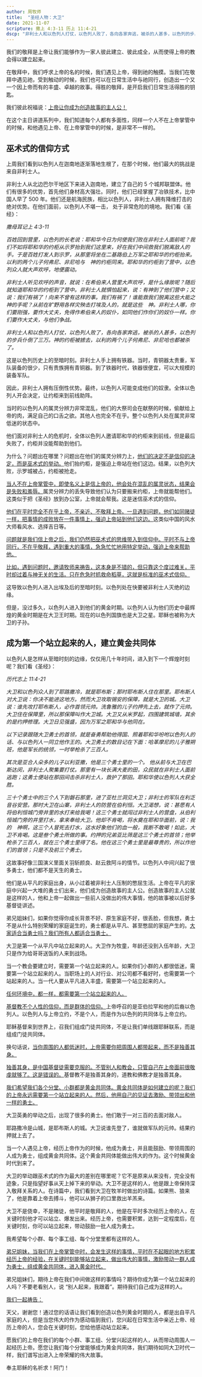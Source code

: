 ```yaml
---
author: 周牧师  
title:  "圣经人物：大卫"
date: 2021-11-07
scripture: 撒上 4:3-11 历上 11:4-21
dscp: "非利士人和以色列人打仗，以色列人败了，各向各家奔逃，被杀的人甚多，以色列的步兵仆倒了三万。神的约柜被掳去，以利的两个儿子何弗尼、非尼哈也都被杀了。"
---
```


我们的敬拜是上帝让我们能够作为一家人彼此建立、彼此成全，从而使得上帝的教会得以建立起来。

在敬拜中，我们呼求上帝的名的时候，我们遇见上帝，得到祂的触摸。当我们在敬拜中遇见祂，受到触动的时候，我们也可以在日常生活中与祂同行，创造出一个又一个因上帝而有的丰盛、卓越的故事。得胜的敬拜，是开启我们日常生活得胜的钥匙。

我们彼此祝福说：<u>上帝让你成为创造故事的主人公！</u>

在这个主日讲道系列中，我们知道每个人都有多面性，同样一个人不在上帝掌管中的时候，和他遇见上帝、在上帝掌管中的时候，是非常不一样的。

## 巫术式的信仰方式

上周我们看到以色列人在迦南地逐渐落地生根了，在那个时候，他们最大的挑战是来自非利士人。

非利士人从北边巴尔干地区下来进入迦南地，建立了自己的 5 个城邦联盟体。他们有很多的优势，首先他们身材高大强壮。同时，他们已经掌握了冶铁技术，比中国人早了 500 年。他们还是航海民族，相比以色列人，非利士人拥有降维打击的绝对优势。在他们面前，以色列人不堪一击，	处于非常危险的境地。我们看《圣经》：

*撒母耳记上 4:3-11*

*百姓回到营里，以色列的长老说：耶和华今日为何使我们败在非利士人面前呢？我们不如将耶和华的约柜从示罗抬到我们这里来，好在我们中间救我们脱离敌人的手。于是百姓打发人到示罗，从那里将坐在二基路伯上万军之耶和华的约柜抬来。以利的两个儿子何弗尼、非尼哈与　神的约柜同来。耶和华的约柜到了营中，以色列众人就大声欢呼，地便震动。*

*非利士人听见欢呼的声音，就说：在希伯来人营里大声欢呼，是什么缘故呢？随后就知道耶和华的约柜到了营中。非利士人就惧怕起来，说：有神到了他们营中；又说：我们有祸了！向来不曾有这样的事。我们有祸了！谁能救我们脱离这些大能之　神的手呢？从前在旷野用各样灾殃击打埃及人的，就是这些　神。非利士人哪，你们要刚强，要作大丈夫，免得作希伯来人的奴仆，如同他们作你们的奴仆一样。你们要作大丈夫，与他们争战。*

*非利士人和以色列人打仗，以色列人败了，各向各家奔逃，被杀的人甚多，以色列的步兵仆倒了三万。神的约柜被掳去，以利的两个儿子何弗尼、非尼哈也都被杀了。*

这是以色列历史上的至暗时刻。非利士人手上拥有铁器。当时，青铜器太贵重，军队装备的很少，只有贵族拥有青铜器。到了铁器时代，铁器很便宜，可以大规模的装备军队。

因此，非利士人拥有压倒性优势。最终，以色列人可能变成他们的奴隶。全体以色列人开会决定，让约柜来到前线助阵。

当时的以色列人的属灵分辨力非常混乱，他们的大祭司会在献祭的时候，偷献给上帝的肉，满足自己的口舌之欲。其他人也完全不在乎。整个以色列人处在属灵非常低迷的状态中。

他们面对非利士人的危机时，全体以色列人邀请耶和华的约柜来到前线，但是最后失败了，约柜并没能帮助到他们。

为什么？问题出在哪里？问题出在他们的属灵分辨力上，<u>他们的决定不是信仰的决定，而是巫术式的举动。</u>他们抬约柜，是强迫上帝站在他们这边。结果，以色列大败，示罗城被占，约柜被抢走。

<u>当人不在上帝掌管中，即使名义上是信上帝的，他会处在混乱的属灵状态，结果会是失败和羞辱。</u>属灵分辨力的丢失导致他们认为只要搬来约柜，上帝就能帮他们。这类似于把《圣经》放到办公室，上帝就会帮我。这是迷信巫术式的信仰。

<u>他们在平时完全不在乎上帝，不亲近、不敬拜上帝。一旦遇到问题，他们如同赌徒一样，把事情的成败放在一件事情上，强迫上帝站到他们这边。</u>这类似中国的风水大师看风水、选择吉日等。

<u>问题就是我们信上帝之后，我们仍然把巫术式的思维带入到信仰中。平时不与上帝同行，不在乎敬拜，遇到重大的事情，急急忙忙地用特定举动，强迫上帝来帮助他。</u>

<u>比如，遇到问题时，邀请牧师来祷告，这本身是不错的，但只靠这个度过难关，平时却过着与神无关的生活。只在危急时抓救命稻草，这就是标准的巫术式信仰。</u>

这导致以色列人进入出埃及后的至暗时刻。以色列处在快要被非利士人灭绝的边缘。

但是，没过多久，以色列人进入到他们的黄金时期。以色列人认为他们历史中最辉煌的黄金时期是在大卫王时期。现在的以色列国旗也是大卫之星。耶稣也被称为大卫的子孙。

## 成为第一个站立起来的人，建立黄金共同体

以色列人是怎样从至暗时刻的边缘，仅仅用几十年时间，进入到下一个辉煌时刻呢？我们看《圣经》：

*历代志上 11:4-21*

*大卫和以色列众人到了耶路撒冷，就是耶布斯；那时耶布斯人住在那里。耶布斯人对大卫说：你决不能进这地方。然而大卫攻取锡安的保障，就是大卫的城。大卫说：谁先攻打耶布斯人，必作首领元帅。洗鲁雅的儿子约押先上去，就作了元帅。大卫住在保障里，所以那保障叫作大卫城。大卫又从米罗起，四围建筑城墙，其余的是约押修理。大卫日见强盛，因为万军之耶和华与他同在。*

*以下记录跟随大卫勇士的首领，就是奋勇帮助他得国、照着耶和华吩咐以色列人的话、与以色列人一同立他作王的。大卫勇士的数目记在下面：哈革摩尼的儿子雅朔班，他是军长的统领，一时举枪杀了三百人。*

*其次是亚合人朵多的儿子以利亚撒，他是三个勇士里的一个。	他从前与大卫在巴斯达闵，非利士人聚集要打仗。那里有一块长满大麦的田，众民就在非利士人面前逃跑；这勇士便站在那田间击杀非利士人，救护了那田。耶和华使以色列人大获全胜。*

*三十个勇士中的三个人下到磐石那里，进了亚杜兰洞见大卫；非利士的军队在利乏音谷安营。那时大卫在山寨，非利士人的防营在伯利恒。大卫渴想，说：甚愿有人将伯利恒城门旁井里的水打来给我喝！这三个勇士就闯过非利士人的营盘，从伯利恒城门旁的井里打水，拿来奉给大卫。他却不肯喝，将水奠在耶和华面前，说：我的　神啊，这三个人冒死去打水，这水好象他们的血一般，我断不敢喝！如此，大卫不肯喝。这是叁个勇士所做的事。约押的兄弟亚比筛是这三个勇士的首领；他举枪杀了三百人，就在三个勇士里得了名。他在这三个勇士里是最尊贵的，所以作他们的首领；只是不及前三个勇士。*

这故事好像三国演义里面关羽斩颜良、赵云救阿斗的情节。以色列人中间兴起了很多勇士，他们都不是天生的勇士。

他们是从平凡的家庭出身，从小过着被非利士人压制的憋屈生活。上帝在平凡的家庭中兴起一大堆的勇士们出来，他们成为创造故事的主人公。创造故事的主人公就是这样的人，他和上帝一起做出一些前人没做出的伟大事情，他的故事被以后好多基督徒讲述。

弟兄姐妹们，如果你觉得你成长背景不好、原生家庭不好，很丢脸，但我想，勇士不是从什么特别荣耀的家庭诞生的，勇士都是从平凡、甚至憋屈的家庭产生的。<u>大家适合当勇士吗？我们所有人都适合当勇士。</u>

大卫是第一个从平凡中站立起来的人。大卫作为牧童，年龄还没到入伍年龄，大卫只是作为给哥哥送饭的人来到战场。

当一个教会要建立时，需要第一个站立起来的人。如果你们小群的人都很低迷，需要第一个站立起来的人。当职场上的人对行业、对公司都不看好时，也需要第一个站起来的人。当一代人要从平凡进入丰盛，需要第一个站立起来的人。

<u>任何环境中，都一样，都需要第一个站立起来的人。</u>

<u>基督教不个人性的信仰，而是群体的信仰。</u>上帝呼召的是亚伯拉罕和他的后裔以色列人。以色列人与上帝立约，不是个人，而是作为以色列的共同体与上帝立约。

耶稣基督来到世界上，召我们组成门徒共同体，不是让我们单线跟耶稣联系，而是组成门徒共同体。

换句话说，<u>当你周围的人都低迷时，上帝需要你把周围人都带起来，而不是独善其身。</u>

<u>独善其身，是中国基督徒需要克服的。不管别人和教会，只管自己在上帝面前很敬虔就够了。这是错误的。</u>基督教不是独善其身的，道教和佛教才是独善其身。

<u>我们希望我们各个分堂、小群都是黄金共同体。黄金共同体是如何建立的呢？我们的上帝永远需要第一个站立起来的人。然后，他用自己的见证去激励、带领出和他一样的勇士。</u>

大卫英勇的举动之后，出现了很多的勇士。他们敢于一对三百的去面对敌人。

耶路撒冷是山城，是耶布斯人的城。大卫说谁先登了，谁就做军队的元帅。结果约押就上去了。

当一个人遇见上帝，经历上帝作为的时候，他成为勇士，并且能鼓励、带领周围的人成为勇士，组成黄金共同体。这个黄金共同体能做出伟大的作为。这个时候黄金时代到来了。

大卫的举动跟巫术式的作为最大的差别在哪里呢？它不是原来从来没有，完全没有迹象，只是指望好事从天上掉下来的举动。大卫不是这样的人，他是跟上帝保持深入敬拜关系的人。在诗篇中，我们看到大卫在牧羊时做出的诗篇。如果熊、狼来了，他是靠着上帝去搏斗，他可以从狮子的口里救出羊羔来。

大卫不是侥幸，不是赌徒，他平时是敬拜的人，他是在平时多次经历上帝的人，在关键时刻他才可以站立、爆发出来。经历上帝，也需要积累，达到一定程度后，在关键时刻，你可以站立起来，带动鼓励一批人成为勇士。

我希望每个小群、每个事工组、每个分堂里都有这样的人。

<u>弟兄姐妹，当我们在上帝掌管中时，会发生这样的事情，平时在不起眼的地方积累经历上帝的经验，在关键时刻能够站立起来，做出伟大的事情，激励带动一群人成为勇士，组成黄金共同体，进入黄金时代。</u>


弟兄姐妹们，期待上帝在我们中间做这样的事情吗？期待你成为第一个站立起来的人吗？不要老看别人，说 “别人起来，我跟着”。期待我们自己成为这样的人。

<u>我们一起祷告：</u>

天父，谢谢您！通过您的话语让我们看到创造以色列黄金时期的人，都是出自平凡家庭的人，但是当您伟大的作为感动临到我们，您兴起在日常生活中亲近上帝、经历上帝的人，您会在关键时刻，您给他感动站立起来。

愿我们的上帝在我们的每个小群、事工组、分堂兴起这样的人，从而带动周围人一起经历上帝。愿您让我们每个分堂能够成为黄金共同体，我们期待如同大卫时代一样，我们谱写出进入上帝荣耀的伟大故事。

奉主耶稣的名祈求！阿门！